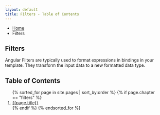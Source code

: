 ```yaml
---
layout: default
title: Filters - Table of Contents
---
```

<ul class="breadcrumbs">
  <li><a href="/">Home</a></li>
  <li class="current">Filters</li>
</ul>

<h2>Filters</h2>

Angular Filters are typically used to format expressions in bindings in your template. They transform the input data to a new formatted data type.

<h2>Table of Contents</h2>
<ol>
  {% sorted_for page in site.pages | sort_by:order %}
    {% if page.chapter == "filters" %}
      <li>
        <a href="{{page.url}}">{{page.title}}</a>
      </li>
    {% endif %}
  {% endsorted_for %}
</ol>